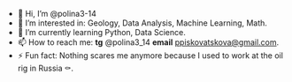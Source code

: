 - 👋 Hi, I’m @polina3-14
- 👀 I’m interested in: Geology, Data Analysis, Machine Learning, Math.
- 🌱 I’m currently learning Python, Data Science.
- 📫 How to reach me: **tg** @polina3_14 **email** ppiskovatskova@gmail.com.
- ⚡ Fun fact: Nothing scares me anymore because I used to work at the oil rig in Russia ⚰️.

<!---
polina3-14/polina3-14 is a ✨ special ✨ repository because its `README.md` (this file) appears on your GitHub profile.
You can click the Preview link to take a look at your changes.
--->
